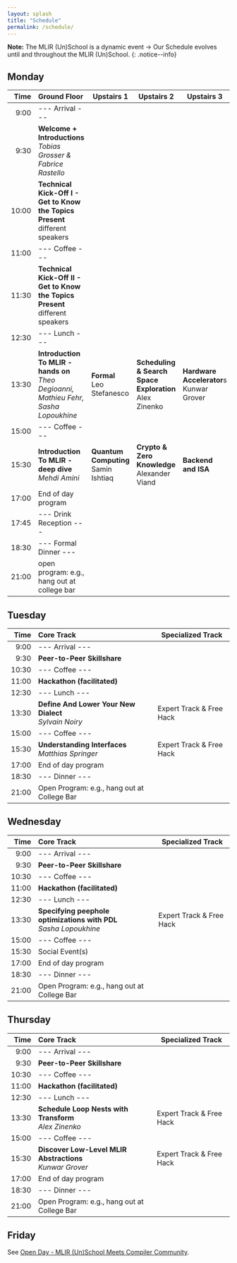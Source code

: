 ```yaml
---
layout: splash
title: "Schedule"
permalink: /schedule/
---
```


**Note:** The MLIR (Un)School is a dynamic event → Our Schedule evolves until and throughout the MLIR (Un)School.
{: .notice--info}

## Monday

| Time  | Ground Floor                                                                              | Upstairs 1                              | Upstairs 2                                                   | Upstairs 3                                 |
|-----: |:------------------------------------------------------------------------------------------| ----------------------------------------| -------------------------------------------------------------| -------------------------------------------|
|  9:00 | --- Arrival ---                                                                           |                                         |                                                              |                                            |
|  9:30 | **Welcome + Introductions** <br>*Tobias Grosser & Fabrice Rastello*                       |                                         |                                                              |                                            |
| 10:00 | **Technical Kick-Off I - Get to Know the Topics Present** <br> different speakers         |                                         |                                                              |                                            |
| 11:00 | --- Coffee ---                                                                            |                                         |                                                              |                                            |
| 11:30 | **Technical Kick-Off II - Get to Know the Topics Present** <br> different speakers        |                                         |                                                              |                                            |
| 12:30 | --- Lunch ---                                                                             |                                         |                                                              |                                            |
| 13:30 | **Introduction To MLIR - hands on** <br> *Theo Degioanni, Mathieu Fehr, Sasha Lopoukhine* | **Formal**<br> Leo Stefanesco           | **Scheduling & Search Space Exploration** <br> Alex Zinenko  | **Hardware Accelerator**s <br> Kunwar Grover   |
| 15:00 | --- Coffee ---                                                                            |                                         |                                                              |                                            |
| 15:30 | **Introduction To MLIR - deep dive** <br> *Mehdi Amini*                                   | **Quantum Computing**<br> Samin Ishtiaq | **Crypto & Zero Knowledge**<br> Alexander Viand              | **Backend and ISA** <br>                       |
| 17:00 | End of day program                                                                        |                                         |                                                              |                                            |
| 17:45 | --- Drink Reception ---					                            |                                         |                                                              |                                            |
| 18:30 | --- Formal Dinner ---                                                                     |                                         |                                                              |                                            |
| 21:00 | open program: e.g., hang out at college bar                                               |                                         |                                                              |                                            |

## Tuesday

| Time  |  Core Track                                                            | Specialized Track                 |
|-----: |:------------------------------------------------------------------- | ------------------------ |
|  9:00 | --- Arrival ---                                                     |                          |
|  9:30 | **Peer-to-Peer Skillshare**                                         |                          |
| 10:30 | --- Coffee ---                                                      |                          |
| 11:00 | **Hackathon (facilitated)**                                          |                          |
| 12:30 | --- Lunch ---                                                       |                          |
| 13:30 | **Define And Lower Your New Dialect** <br> *Sylvain Noiry*           | Expert Track & Free Hack |
| 15:00 | --- Coffee ---                                                      |                          |
| 15:30 | **Understanding Interfaces** <br> *Matthias Springer*   | Expert Track & Free Hack |
| 17:00 | End of day program                                                  |                          |
| 18:30 | --- Dinner ---                                               |                          |
| 21:00 | Open Program: e.g., hang out at College Bar                         |                          |

## Wednesday

| Time  |  Core Track                                                            | Specialized Track                 |
|-----: |:------------------------------------------------------------------- | ------------------------ |
|  9:00 | --- Arrival ---                                                     |                          |
|  9:30 | **Peer-to-Peer Skillshare**                                         |                          |
| 10:30 | --- Coffee ---                                                      |                          |
| 11:00 | **Hackathon (facilitated)**                                          |                          |
| 12:30 | --- Lunch ---                                                       |                          |
| 13:30 | **Specifying peephole optimizations with PDL** <br> *Sasha Lopoukhine*           | Expert Track & Free Hack |
| 15:00 | --- Coffee ---                                                      |                          |
| 15:30 | Social Event(s)   | |
| 17:00 | End of day program                                                  |                          |
| 18:30 | --- Dinner ---                                               |                          |
| 21:00 | Open Program: e.g., hang out at College Bar                         |                          |

## Thursday

| Time  |  Core Track                                                            | Specialized Track                 |
|-----: |:------------------------------------------------------------------- | ------------------------ |
|  9:00 | --- Arrival ---                                                     |                          |
|  9:30 | **Peer-to-Peer Skillshare**                                         |                          |
| 10:30 | --- Coffee ---                                                      |                          |
| 11:00 | **Hackathon (facilitated)**                                          |                          |
| 12:30 | --- Lunch ---                                                       |                          |
| 13:30 | **Schedule Loop Nests with Transform** <br> *Alex Zinenko*   | Expert Track & Free Hack |
| 15:00 | --- Coffee ---                                                      |                          |
| 15:30 | **Discover Low-Level MLIR Abstractions** <br> *Kunwar Grover*           | Expert Track & Free Hack |
| 17:00 | End of day program                                                  |                          |
| 18:30 | --- Dinner ---                                               |                          |
| 21:00 | Open Program: e.g., hang out at College Bar                         |                          |

## Friday

See [Open Day - MLIR (Un)School Meets Compiler Community](/open-friday).
